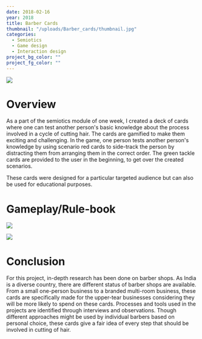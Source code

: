 ```yaml
---
date: 2018-02-16
year: 2018
title: Barber Cards
thumbnail: "/uploads/Barber_cards/thumbnail.jpg"
categories:
  - Semiotics
  - Game design
  - Interaction design
project_bg_color: ""
project_fg_color: ""
---
```


![](/uploads/Barber_cards/poster.png)

# Overview

As a part of the semiotics module of one week, I created a deck of cards where one can test another person's basic knowledge about the process involved in a cycle of cutting hair. The cards are gamified to make them exciting and challenging. In the game, one person tests another person's knowledge by using scenario red cards to side-track the person by distracting them from arranging them in the correct order. The green tackle cards are provided to the user in the beginning, to get over the created scenarios.

These cards were designed for a particular targeted audience but can also be used for educational purposes.

# Gameplay/Rule-book

![](/uploads/Barber_cards/booklet.png)

![](/uploads/Barber_cards/cardpattern.png)

# Conclusion

For this project, in-depth research has been done on barber shops. As India is a diverse country, there are different status of barber shops are available. From a small one-person business to a branded multi-room business, these cards are specifically made for the upper-tear businesses considering they will be more likely to spend on these cards. Processes and tools used in the projects are identified through interviews and observations. Though different approaches might be used by individual barbers based on personal choice, these cards give a fair idea of every step that should be involved in cutting of hair.
